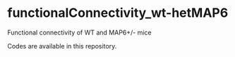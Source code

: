 # functionalConnectivity_wt-hetMAP6
Functional connectivity of WT and MAP6+/- mice

Codes are available in this repository.
